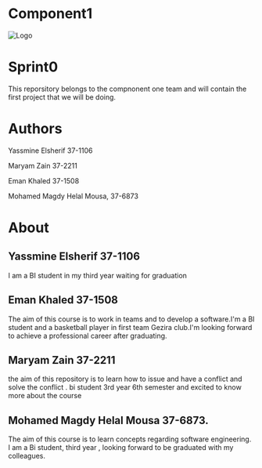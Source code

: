 # Component1

![Logo](http://c1espresso.co.nz/assets/craft_assets/logos/logo_black.png)

# Sprint0


This reporsitory belongs to the compnonent one team and will contain the first project that we will be doing.

# Authors 


Yassmine Elsherif 37-1106


Maryam Zain 37-2211


Eman Khaled 37-1508


Mohamed Magdy Helal Mousa, 37-6873

# About

## Yassmine Elsherif 37-1106
I am a BI student in my third year waiting for graduation 


## Eman Khaled 37-1508 
The aim of this course is to work in teams and to develop a software.I'm a BI student and a basketball player in first team Gezira club.I'm looking forward to achieve a professional career after graduating.


## Maryam Zain 37-2211    
the aim of this repository is to learn how to issue and have a conflict and solve the conflict .
bi student 3rd year 6th semester and excited to know more about the course 


## Mohamed Magdy Helal Mousa 37-6873. 
The aim of this course is to learn concepts regarding software engineering.  I am a Bi student, third year , looking forward to be graduated with my colleagues. 




